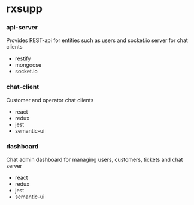 # rxsupp

### api-server
Provides REST-api for entities such as users and socket.io server for chat clients
- restify  
- mongoose
- socket.io

### chat-client
Customer and operator chat clients
- react
- redux
- jest
- semantic-ui

### dashboard
Chat admin dashboard for managing users, customers, tickets and chat server
- react
- redux
- jest
- semantic-ui
